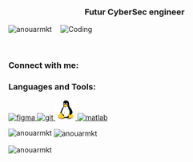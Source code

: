 
<h3 align="center">Futur CyberSec engineer</h3>
<img align="right" alt="Coding" width="400" src="https://i.pinimg.com/originals/8b/fd/01/8bfd01c18be1b5059bc0d7770d9dabf1.gif">

<p align="left"> <img src="https://komarev.com/ghpvc/?username=anouarmkt&label=Profile%20views&color=0e75b6&style=flat" alt="anouarmkt" /> </p>

<p align="left"> <a href="https://twitter.com/" target="blank"><img src="https://img.shields.io/twitter/follow/?logo=twitter&style=for-the-badge" alt="" /></a> </p>

<h3 align="left">Connect with me:</h3>
<p align="left">
</p>

<h3 align="left">Languages and Tools:</h3>
<p align="left"> <a href="https://www.figma.com/" target="_blank" rel="noreferrer"> <img src="https://www.vectorlogo.zone/logos/figma/figma-icon.svg" alt="figma" width="40" height="40"/> </a> <a href="https://git-scm.com/" target="_blank" rel="noreferrer"> <img src="https://www.vectorlogo.zone/logos/git-scm/git-scm-icon.svg" alt="git" width="40" height="40"/> </a> <a href="https://www.linux.org/" target="_blank" rel="noreferrer"> <img src="https://raw.githubusercontent.com/devicons/devicon/master/icons/linux/linux-original.svg" alt="linux" width="40" height="40"/> </a> <a href="https://www.mathworks.com/" target="_blank" rel="noreferrer"> <img src="https://upload.wikimedia.org/wikipedia/commons/2/21/Matlab_Logo.png" alt="matlab" width="40" height="40"/> </a> </p>

<p><img align="left" src="https://github-readme-stats.vercel.app/api/top-langs?username=anouarmkt&show_icons=true&locale=en&layout=compact" alt="anouarmkt" /></p>

<p>&nbsp;<img align="center" src="https://github-readme-stats.vercel.app/api?username=anouarmkt&show_icons=true&locale=en" alt="anouarmkt" /></p>

<p><img align="center" src="https://github-readme-streak-stats.herokuapp.com/?user=anouarmkt&" alt="anouarmkt" /></p>

